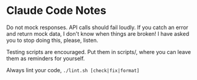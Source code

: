 # Claude Code Notes

Do not mock responses. API calls should fail loudly. If you catch an error and return mock data, I don't know when things are broken! I have asked you to stop doing this, please, listen.

Testing scripts are encouraged. Put them in scripts/, where you can leave them as reminders for yourself.

Always lint your code, `./lint.sh [check|fix|format]`
